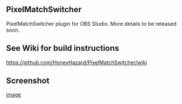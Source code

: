 ## PixelMatchSwitcher
PixelMatchSwitcher plugin for OBS Studio. More details to be released soon.

## See Wiki for build instructions
https://github.com/HoneyHazard/PixelMatchSwitcher/wiki

## Screenshot
[image](https://user-images.githubusercontent.com/8847050/88444561-9aabd480-cdd2-11ea-908c-ad99a457e32e.png)
